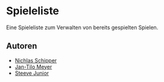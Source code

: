 # Spieleliste
Eine Spieleliste zum Verwalten von bereits gespielten Spielen.

## Autoren
- [Nichlas Schipper](https://github.com/nic-schi)
- [Jan-Tilo Meyer](https://github.com/UngBuffel)
- [Steeve Junior](https://github.com/Steeve8)
